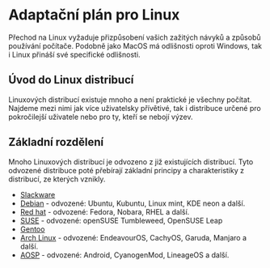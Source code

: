 # Adaptační plán pro Linux
Přechod na Linux vyžaduje přizpůsobení vašich zažitých návyků a způsobů používání počítače. Podobně jako MacOS má odlišnosti oproti Windows, tak i Linux přináší své specifické odlišnosti.

## Úvod do Linux distribucí
Linuxových distribucí existuje mnoho a není praktické je všechny počítat. Najdeme mezi nimi jak více uživatelsky přívětivé, tak i distribuce určené pro pokročilejší uživatele nebo pro ty, kteří se nebojí výzev.

## Základní rozdělení
Mnoho Linuxových distribucí je odvozeno z již existujících distribucí. Tyto odvozené distribuce poté přebírají základní principy a charakteristiky z distribucí, ze kterých vznikly.

- [Slackware](linux-distribuce/slackware.md)
- [Debian](linux-distribuce/debian.md) - odvozené: Ubuntu, Kubuntu, Linux mint, KDE neon a další.
- [Red hat](linux-distribuce/red-hat.md)  - odvozené: Fedora, Nobara, RHEL a další.
- [SUSE](linux-distribuce/suse.md) - odvozené: openSUSE Tumbleweed, OpenSUSE Leap
- [Gentoo](linux-distribuce/gentoo)
- [Arch Linux](linux-distribuce/archlinux) - odvozené: EndeavourOS, CachyOS, Garuda, Manjaro a další.
- [AOSP](linux-distribuce/aosp) - odvozené: Android, CyanogenMod, LineageOS a další.
